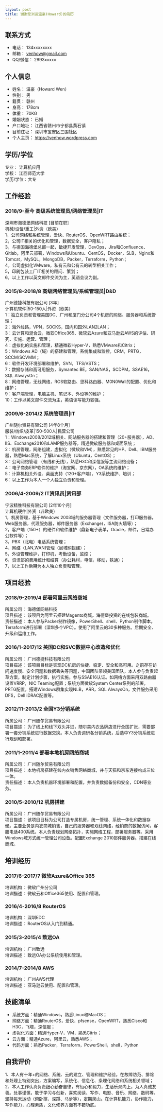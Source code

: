 ```yaml
---
layout: post
title: 谢谢您浏览温豪(Howard)的简历
---
```


## 联系方式

- 电话：    134xxxxxxxx  
- 邮箱：    venhow@gmail.com  
- QQ/微信： 2893xxxxx  

## 个人信息

- 姓名：    温豪（Howard Wen）  
- 性别：    男  
- 籍贯：    赣州  
- 身高：    178cm  
- 体重：    70KG  
- 婚姻状态： 已婚  
- 户口地址： 江西省赣州市宁都县黄石镇  
- 目前住址： 深圳市宝安区三围社区  
- 个人主页： https://venhow.wordpress.com  


## 学历/学位

专业：    计算机应用  
学校：    江西师范大学  
学历/学位：大专  

## 工作经验

### 2018/9-至今 高级系统管理员/网络管理员|IT

深圳市海德堡网络科技 [目前在职]  
机械/设备/重工|外资（欧美）  
1，公司网络和系统管理，爱快、RouterOS、OpenWRT路由系统；  
2，公司IT相关的优化和管理，数据安全，客户隐私；  
3，与德国海德堡总部一起，敏捷开发管理，DevOps，Jira和Confluence、Gitlab，阿里云部署，Windows和Ubuntu、CentOS，Docker，SLB，Nginx和Tomcat，MySQL，MongoDB，Packer，Terraform，Python；  
4，公司虚拟化VMware，私有云和公有云的转型相关工作；   
5，印刷包装工厂IT相关的顾问、策划；  
6，以上工作以英文邮件交流为主，英语会议为副。  

### 2015/8-2018/8 高级网络管理员/系统管理员|D&D

广州德捷科技有限公司 [3年]  
计算机软件|50-150人|外资（欧美）  
1：独立负责和管理美国DC、广州和厦门分公司4个机房的网络、服务器和系统管理；  
2：海外线路，VPN，SOCKS，国内和国外LAN2LAN；  
3：云计算和混合云，微软Office365、微软云Azure和亚马逊云AWS的评估、研究、实施、运营、管理；  
4：虚拟化的实施和管理，精通微软Hyper-V，熟悉VMware和Citrix；  
5：Windows AD（域）的搭建和管理，系统集成和监控，CRM，PRTG，SCCM/SCVMM；  
6：软件开发环境部署和维护，SVN，TFS/VSTS；  
7：数据存储和高可用服务，Symantec BE，SAN/NAS，SCDPM，SSAE16，SQL AlwaysOn；  
8：网络管理，无线网络，ROS软路由、思科路由器、M0N0Wall的配置、优化和维护；  
9：客户端管理，电脑主机、笔记本、外设等的维护；  
10：工作以英文邮件交流为主，英语读写能力较强。  

### 2009/6-2014/2	系统管理员|IT

广州随尔贸易有限公司 [4年8个月]  
服装/纺织/皮革|150-500人|民营公司  
1：Windows2008/2012域相关、网站服务器的搭建和管理（20+服务器），AD、IIS、Exchange2010和LAMP服务器等，精通微软服务器和桌面系统；  
2：机房管理，网络组建，虚拟化（微软和VM），熟悉常见的HP、Dell、IBM服务器，熟悉Mac系统，了解Linux系统（Ubuntu，CentOS）；  
3：公司网络管理 （有线和无线），熟悉H3C和深信服等主流网络设备；  
4：电子商务ERP软件的维护（淘宝网、京东网），OA系统的维护；  
5：计算机相关外设、桌面支持（120+客户端），Y3系统维护、培训；  
6：以上工作为本人一个人独立负责和管理。  

### 2006/4-2009/2	IT资讯员|资讯部

宁波精胜科技有限公司 [2年10个月]  
计算机硬件|外资（非欧美）  
1，机房管理，基于Windows 2003域的服务器管理（文件服务器，打印服务器，Web服务器，代理服务器，邮件服务器（Exchange)，ISA防火墙等）；  
2，客户端（150+）的硬件和软件维护（鼎新电子表单，Oracle，邮件，日常办公软件等）；  
3，PBX（北电）电话系统管理；   
4，网络（LAN,WAN)管理（局域网搭建）；  
5，外设管理维护，打印机，考勤设备，监控；    
6，资讯部的费用统计和结算（办公耗材，电信，移动，铁通）；  
7，以上工作后期为本人独立负责和管理。  

## 项目经验

### 2018/9-2019/4	部署阿里云网络商城

所属公司：	海德堡网络科技  
项目描述：	该项目为阿里云搭建Magento商城。海德堡投资的在线包装商城。  
责任描述：	本人参与Packer制作镜像，PowerShell、shell、Python制作脚本，Terraform进行部署（深圳多个VPC）。使用了阿里云的30多种服务。后期安全、升级和运维工作。  

### 2016/1-2017/12	美国DC和SVC数据中心改造和优化

所属公司：	广州德捷科技有限公司  
项目描述：	该项目目标是实现DC机房的快捷、稳定、安全和高可用。之前存在访问速度慢、安全问题和数据丢失等问题，中国团队带领美国团队，本人参与负责起草方案，制定计划步骤，执行实施。参与SSAE16认证。如网络方面采用双路由器设置VRRP，NIC Teaming配置；系统方面微软System Center系列的部署，PRTG配置，搭建Windows群集实现NLB，ARR，SQL AlwaysOn，文件服务采用DFS，Dell iDRAC配置等。  

### 2012/11-2013/2	全国Y3分销系统
所属公司：	广州随尔贸易有限公司  
项目描述：	为了线上和线下双头并进，随尔美内衣品牌店进行全国扩张，需要部署一套分销系统进行数据交换。本人负责调研各分销系统，后选中Y3分销系统进行规划和部署。  

### 2011/1-2011/4	部署本地机房网络商城

所属公司：	广州随尔贸易有限公司  
项目描述：	本地机房搭建在线内衣销售网络商城，并与天猫和京东连接构成三位一体。  
责任描述：	本人负责机器环境部署和配置，并负责数据备份和安全，CDN等业务。  

### 2010/5-2010/12	机房搭建

所属公司：	广州随尔贸易有限公司  
项目描述：	该项目目标为公司打造专属机房，统一管理、系统一体化和数据存储。主要业务是内衣商城销售，自己的服务器和双线网络，经销商的数据访问，客服电话400系统。本人负责规划网络拓扑，实施网络工程，部署服务器等。采用Windows域方式统一管理公司设备。配置Exchange 2010邮件服务器。搭建在线商城。  

## 培训经历

### 2017/6-2017/7	微软Azure&Office 365

培训机构：	微软广州分公司	   
培训描述：	微软云和Office365使用、配置和管理。  

### 2016/4-2016/8	RouterOS

培训机构：	深圳EDC	   
培训描述：	RouterOS从入门到精通。  

### 2015/3-2015/4	致远OA

培训机构：	广州致远  
培训描述：	致远OA办公系统使用和管理。  

### 2014/7-2014/8	AWS

培训机构：	广州AWS代理	   
培训描述：	亚马逊云使用、配置和管理。 

## 技能清单

- 系统方面：精通Windows，熟悉Linux和MacOS；
- 网络方面：精通RouterOS，爱快，pfsense，OpenWRT，熟悉Cisco和H3C，飞塔，深信服；
- 虚拟化方面：精通Hyper-V，VM，熟悉Citrix；
- 云方面：精通Azure，阿里云，熟悉AWS；
- 代码方面：熟悉Packer，Terraform，PowerShell，shell，Python

## 自我评价

1、本人有十年+的网络、系统、云的建立、管理和维护经验，在故障防范、排除和处理上特别突出，方案编写，系统化、信息化、条理化网络和系统相关领域；   
2、本人工作认真负责细心勤奋自律，有恒心和毅力，生活乐观向上，为人真诚友善。处事谨慎，敢于学习与创新，喜欢阅读、写作、电影、音乐、网络、数码等。坚持每天运动（俯卧撑、深蹲、马步等），定期爬山。在计算机能力，协作能力，写作能力，心理素质，文化修养方面有不错功底。  
